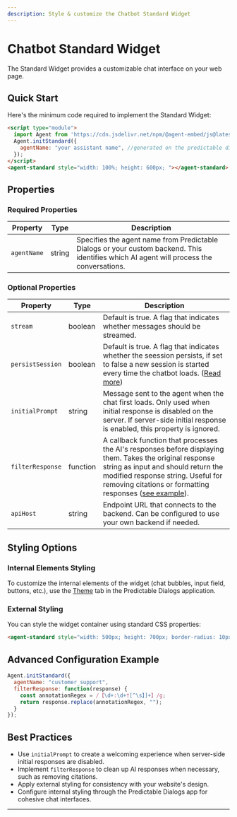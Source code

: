 ```yaml
---
description: Style & customize the Chatbot Standard Widget
---
```


# Chatbot Standard Widget

The Standard Widget provides a customizable chat interface on your web page.

## Quick Start

Here's the minimum code required to implement the Standard Widget:

```html
<script type="module">
  import Agent from 'https://cdn.jsdelivr.net/npm/@agent-embed/js@latest/dist/web.js'
  Agent.initStandard({
    agentName: "your assistant name", //generated on the predictable dialogs app
  });
</script>
<agent-standard style="width: 100%; height: 600px; "></agent-standard>
```


## Properties

### Required Properties

| Property | Type | Description |
|----------|------|-------------|
| `agentName` | string | Specifies the agent name from Predictable Dialogs or your custom backend. This identifies which AI agent will process the conversations. |

### Optional Properties

| Property | Type | Description |
|----------|------|-------------|
| `stream` | boolean | Default is true. A flag that indicates whether messages should be streamed.|
| `persistSession` | boolean | Default is true. A flag that indicates whether the seession persists, if set to false a new session is started every time the chatbot loads.  ([Read more](/sessions)) |
| `initialPrompt` | string | Message sent to the agent when the chat first loads. Only used when initial response is disabled on the server. If server-side initial response is enabled, this property is ignored. |
| `filterResponse` | function | A callback function that processes the AI's responses before displaying them. Takes the original response string as input and should return the modified response string. Useful for removing citations or formatting responses ([see example](/faqs/removing-openai-citations)). |
| `apiHost` | string | Endpoint URL that connects to the backend. Can be configured to use your own backend if needed. |


## Styling Options

### Internal Elements Styling
To customize the internal elements of the widget (chat bubbles, input field, buttons, etc.), use the [Theme](/theme) tab in the Predictable Dialogs application.

### External Styling
You can style the widget container using standard CSS properties:

```html
<agent-standard style="width: 500px; height: 700px; border-radius: 10px; box-shadow: 0 4px 12px rgba(0,0,0,0.15);"></agent-standard>
```

## Advanced Configuration Example

```javascript
Agent.initStandard({
  agentName: "customer_support",
  filterResponse: function(response) {
    const annotationRegex = /【\d+:\d+†[^\s】]+】/g;
    return response.replace(annotationRegex, "");
  }
});
```

## Best Practices
- Use `initialPrompt` to create a welcoming experience when server-side initial responses are disabled.
- Implement `filterResponse` to clean up AI responses when necessary, such as removing citations.
- Apply external styling for consistency with your website's design.
- Configure internal styling through the Predictable Dialogs app for cohesive chat interfaces.

---